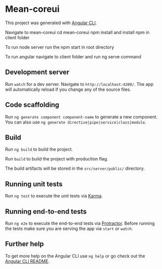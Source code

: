 # Mean-coreui

This project was generated with [Angular CLI](https://github.com/angular/angular-cli).

Navigate to mean-coreui cd mean-coreui npm install and install npm in client folder 

To run node server run the npm start in root directory 

To run angular navigate to client folder and run ng serve command

## Development server

Run `watch` for a dev server. Navigate to `http://localhost:4200/`. The app will automatically reload if you change any of the source files.

## Code scaffolding

Run `ng generate component component-name` to generate a new component. You can also use `ng generate directive|pipe|service|class|module`.

## Build

Run `ng build` to build the project.

Run `build` to build the project with production flag.

The build artifacts will be stored in the `src/server/public/` directory.

## Running unit tests

Run `ng test` to execute the unit tests via [Karma](https://karma-runner.github.io).

## Running end-to-end tests

Run `ng e2e` to execute the end-to-end tests via [Protractor](http://www.protractortest.org/).
Before running the tests make sure you are serving the app via `start` or `watch`.

## Further help

To get more help on the Angular CLI use `ng help` or go check out the [Angular CLI README](https://github.com/angular/angular-cli/blob/master/README.md).
